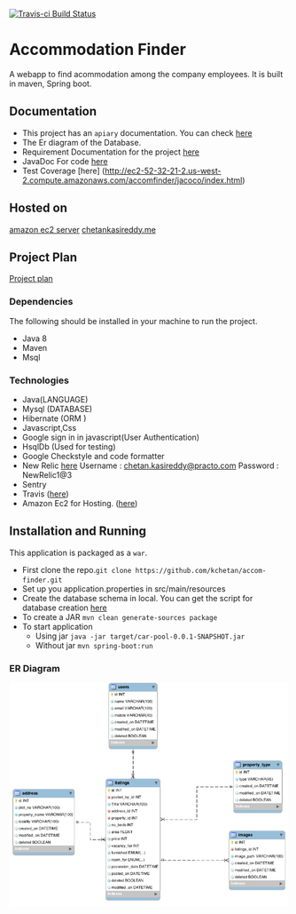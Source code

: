 [![Travis-ci Build Status](https://travis-ci.org/kchetan/accom-finder.svg?branch=master)](https://travis-ci.org/kchetan/accom-finder)
# Accommodation Finder
A webapp to find acommodation among the company employees. It is built in maven, Spring boot.

## Documentation

* This project has an `apiary` documentation. You can check [here](http://docs.accommodationfinder.apiary.io)
* The Er diagram of the Database.
* Requirement Documentation for the project [here](https://github.com/kchetan/accom-finder/blob/master/documentation_files/document.docx)
* JavaDoc For code [here](http://ec2-52-32-21-2.us-west-2.compute.amazonaws.com/accomfinder/javadoc/index.html)
* Test Coverage [here] (http://ec2-52-32-21-2.us-west-2.compute.amazonaws.com/accomfinder/jacoco/index.html)


## Hosted on
 [amazon ec2 server](http://ec2-52-32-21-2.us-west-2.compute.amazonaws.com/accomfinder)
 [chetankasireddy.me](http://chetankasireddy.me/accomfinder/)

## Project Plan
  [Project plan](https://docs.google.com/a/practo.com/spreadsheets/d/1-AENyGqzP8uD_YZSTLBkqmftwDEM1vkPPhKkhF_Bm0I/edit?usp=sharing)
  
### Dependencies
The following should be installed in your machine to run the project.
* Java 8
* Maven
* Msql

### Technologies
* Java(LANGUAGE)
* Mysql (DATABASE)
* Hibernate (ORM )
* Javascript,Css
* Google sign in in javascript(User Authentication)
* HsqlDb (Used for testing)
* Google Checkstyle and code formatter
* New Relic 
	[here](https://rpm.newrelic.com/accounts/1410169/applications/22261596)
	Username : chetan.kasireddy@practo.com
	Password : NewRelic1@3 
* Sentry
* Travis ([here](https://travis-ci.org/kchetan/accom-finder))
* Amazon Ec2 for Hosting. ([here](http://ec2-52-32-21-2.us-west-2.compute.amazonaws.com/accomfinder))

## Installation and Running
This application is packaged as a `war`.
* First clone the repo.`git clone https://github.com/kchetan/accom-finder.git`
* Set up you application.properties in src/main/resources
* Create the database schema in local. You can get the script for database creation [here](https://github.com/kchetan/accom-finder/blob/master/documentation_files/script.sql)
*  To create a JAR
	`mvn clean generate-sources package`
* To start application
	- Using jar  `java -jar target/car-pool-0.0.1-SNAPSHOT.jar`
	- Without jar `mvn spring-boot:run`
	


### ER Diagram
![ER Diagram](https://raw.githubusercontent.com/kchetan/accom-finder/master/documentation_files/accommodation_erdiagram.png)


